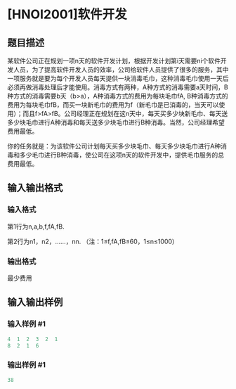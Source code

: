 # [HNOI2001]软件开发

## 题目描述

某软件公司正在规划一项n天的软件开发计划，根据开发计划第i天需要ni个软件开发人员，为了提高软件开发人员的效率，公司给软件人员提供了很多的服务，其中一项服务就是要为每个开发人员每天提供一块消毒毛巾，这种消毒毛巾使用一天后必须再做消毒处理后才能使用。消毒方式有两种，A种方式的消毒需要a天时间，B种方式的消毒需要b天（b>a），A种消毒方式的费用为每块毛巾fA, B种消毒方式的费用为每块毛巾fB，而买一块新毛巾的费用为f（新毛巾是已消毒的，当天可以使用）；而且f>fA>fB。公司经理正在规划在这n天中，每天买多少块新毛巾、每天送多少块毛巾进行A种消毒和每天送多少块毛巾进行B种消毒。当然，公司经理希望费用最低。

你的任务就是：为该软件公司计划每天买多少块毛巾、每天多少块毛巾进行A种消毒和多少毛巾进行B种消毒，使公司在这项n天的软件开发中，提供毛巾服务的总费用最低。

## 输入输出格式

### 输入格式

第1行为n,a,b,f,fA,fB.

第2行为n1，n2，……，nn. （注：1≤f,fA,fB≤60，1≤n≤1000）

### 输出格式

最少费用

## 输入输出样例

### 输入样例 #1

```cpp
4  1  2  3  2  1                         
8  2  1  6  

```
### 输出样例 #1

```cpp
38
```


